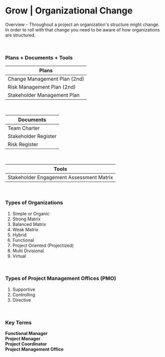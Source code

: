 # Grow | Organizational Change

Overview - Throughout a project an organization's structure might change. In order to roll with that change you need to be aware of how organizations are structured.

<br>

### Plans + Documents + Tools

| Plans                        |
| ---------------------------- |
| Change Management Plan (2nd) |
| Risk Management Plan (2nd)   |
| Stakeholder Management Plan  |

<br>

| Documents            |
| -------------------- |
| Team Charter         |
| Stakeholder Register |
| Risk Register        |

<br>

| Tools                                    |
| ---------------------------------------- |
| Stakeholder Engagement Assessment Matrix |

<br/>

### Types of Organizations

1. Simple or Organic
1. Strong Matrix
1. Balanced Matrix
1. Weak Matrix
1. Hybrid
1. Functional
1. Project Oriented (Projectized)
1. Multi Divisional
1. Virtual

<br/>

### Types of Project Management Offices (PMO)

1. Supportive
1. Controlling
1. Directive

<br/>

### Key Terms

**Functional Manager**  
**Project Manager**  
**Project Coordinator**  
**Project Management Office**
